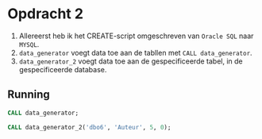 # Opdracht 2

1. Allereerst heb ik het CREATE-script omgeschreven van `Oracle SQL` naar `MYSQL`.
2. `data_generator` voegt data toe aan de tabllen met `CALL data_generator`.
3. `data_generator_2` voegt data toe aan de gespecificeerde tabel, in de gespecificeerde database.

## Running

```sql
CALL data_generator;
```

```sql
CALL data_generator_2('dbo6', 'Auteur', 5, 0);
```